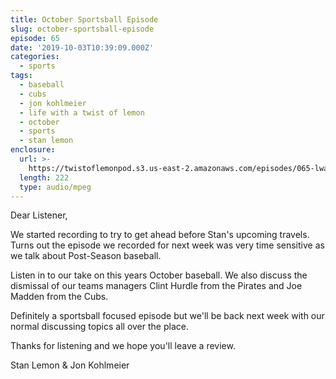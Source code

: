 ```yaml
---
title: October Sportsball Episode
slug: october-sportsball-episode
episode: 65
date: '2019-10-03T10:39:09.000Z'
categories:
  - sports
tags:
  - baseball
  - cubs
  - jon kohlmeier
  - life with a twist of lemon
  - october
  - sports
  - stan lemon
enclosure:
  url: >-
    https://twistoflemonpod.s3.us-east-2.amazonaws.com/episodes/065-lwatol-20191003.mp3
  length: 222
  type: audio/mpeg
---
```


Dear Listener,

We started recording to try to get ahead before Stan's upcoming travels. Turns out the episode we recorded for next week was very time sensitive as we talk about Post-Season baseball.

Listen in to our take on this years October baseball. We also discuss the dismissal of our teams managers Clint Hurdle from the Pirates and Joe Madden from the Cubs.

Definitely a sportsball focused episode but we'll be back next week with our normal discussing topics all over the place.

Thanks for listening and we hope you'll leave a review.

Stan Lemon & Jon Kohlmeier


